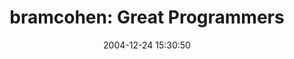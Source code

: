 ---
date: 2004-12-24 15:30:50
link:
  source: delicious
  source_url: https://del.icio.us/roytang
  text: 'bramcohen: Great Programmers'
  url: http://www.livejournal.com/users/bramcohen/4563.html
slug: bramcohen-great-programmers
source: delicious
tags:
- blogs
- software-development
title: 'bramcohen: Great Programmers'
---